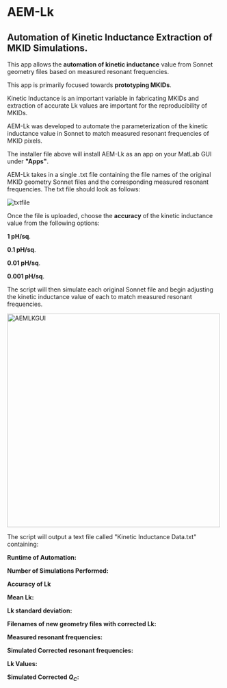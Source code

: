 # AEM-Lk
## Automation of Kinetic Inductance Extraction of MKID Simulations.

This app allows the __automation of kinetic inductance__ value from Sonnet geometry files based on measured resonant frequencies.  

This app is primarily focused towards **prototyping MKIDs**.    

Kinetic Inductance is an important variable in fabricating MKIDs and extraction of accurate Lk values are important for the reproducibility of MKIDs.  

AEM-Lk was developed to automate the parameterization of the kinetic inductance value in Sonnet to match measured resonant frequencies of MKID pixels.  

The installer file above will install AEM-Lk as an app on your MatLab GUI under **"Apps"**.  

AEM-Lk takes in a single .txt file containing the file names of the original MKID geometry Sonnet files and the corresponding measured resonant frequencies. The txt file should look as follows:  


![txtfile](https://github.com/scathalmca/AEM-Lk/assets/92909628/22976773-c246-4f27-8f15-710388fc0cf1)

Once the file is uploaded, choose the **accuracy** of the kinetic inductance value from the following options:  

**1 pH/sq**.  

**0.1 pH/sq**. 

**0.01 pH/sq**. 

**0.001 pH/sq**. 

The script will then simulate each original Sonnet file and begin adjusting the kinetic inductance value of each to match measured resonant frequencies.  


<img width="498" alt="AEMLKGUI" src="https://github.com/scathalmca/AEM-Lk/assets/92909628/e65fb3dc-20e8-4830-a4d6-30b5bbd0b54d">

The script will output a text file called "Kinetic Inductance Data.txt" containing:  


**Runtime of Automation:**  

**Number of Simulations Performed:**

**Accuracy of Lk**


**Mean Lk:**  

**Lk standard deviation:**  

**Filenames of new geometry files with corrected Lk:**  

**Measured resonant frequencies:**  

**Simulated Corrected resonant frequencies:**  

**Lk Values:** 

**Simulated Corrected $Q_{C}$:**  



